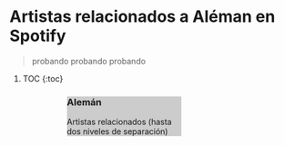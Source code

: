 # Artistas relacionados a Aléman en Spotify

<style>
#bees {
    max-width: 480px;
    width: 50%;
    margin: auto;
    background: #ccc;
}

.rapper-name {
  font: 0.8em sans-serif;
  stroke-width: .1px;
  stroke: #c7c7c7;
}
.right-side-name {
  text-anchor: start;
}
.left-side-name {
  text-anchor: end;
}
.y-axis-label {
  font: 1.2em sans-serif;
  text-anchor: middle;
  fill: black;
  transform: rotate(-90deg);
}
.y-axis {
  font: 0.8em sans-serif;

}

.tooltip {
    opacity: 0;
    position: absolute;
    top: -14px;
    left: 0;
    padding: 0.6em 1em;
    background: #fff;
    text-align: center;
    line-height: 1.4em;
    font-size: 0.9em;
    border: 1px solid #ddd;
    z-index: 10;
    transition: all 0.1s ease-out;
    pointer-events: none;
    max-width: 45%;
}

.tooltip:before {
    content: '';
    position: absolute;
    bottom: 0;
    left: 50%;
    width: 12px;
    height: 12px;
    background: white;
    border: 1px solid #ddd;
    border-top-color: transparent;
    border-left-color: transparent;
    transform: translate(-50%, 50%) rotate(45deg);
    transform-origin: center center;
    z-index: 10;
}

.tooltip-name {
    margin-bottom: 0.2em;
    font-weight: 600;
    font-size: 1.1em;
    line-height: 1.4em;
    text-align: center;
}
.tooltip-image {
    text-align: center;
}

.genres {
  overflow-wrap: break-word;
}

image{
  position: relative;
  align-items: center;
}

.tooltip-image{
  position: relative;
  float: left;
  text-align : center; 
  width: 47%;
  vertical-align: middle;
}

.tooltip-image img {
  display: block;
  margin-left: auto;
  margin-right: auto; 
  width: 100%;
  height: auto;
  //height: calc(100vh/10);
}

.info{
  position: relative;
  float: right; 
  width: 45%;
  vertical-align: middle;
  text-align: left;
}

audio {
  max-width: 50%;
}

.lil-album{
  text-align: center;
  width: 50%;
}
figure {
  text-align: center;
}
</style>
> probando probando probando

1. TOC
{:toc}

<div style="max-width:80%">
    <div id="bees">
        <h3>Alemán</h3>
        <p>Artistas relacionados (hasta dos niveles de separación)</p>
        <div id="tooltip" class="tooltip">
            <div class="tooltip-name">
                <span id="name"></span>
            </div>
            <div class="tooltip-followers">
                Seguidores: <span id="followers"></span>
            </div>
            <div class="tooltip-popularity">
                Popularidad: <span id="popularity"></span>
            </div>
            <div class="tooltip-genres">
                Generos: <span id="genres"></span>
            </div>
            <div class="tooltip-music">
                Top track: <span id="top-track"></span>
            </div>
        </div>
    </div>
  </div>

<div id="observablehq-c0e03e6f"></div>
<script type="module">
import {Runtime, Inspector} from "https://cdn.jsdelivr.net/npm/@observablehq/runtime@4/dist/runtime.js";
import define from "https://api.observablehq.com/@chekos/aleman-beeswarm-plot-using-spotify-data.js?v=3";
const inspect = Inspector.into("#observablehq-c0e03e6f");
(new Runtime).module(define, name => (name === "drawBeeswarmPlot") && inspect());
</script>